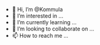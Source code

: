 - 👋 Hi, I’m @Kommula
- 👀 I’m interested in ...
- 🌱 I’m currently learning ...
- 💞️ I’m looking to collaborate on ...
- 📫 How to reach me ...

<!---
Kommula/Kommula is a ✨ special ✨ repository because its `README.md` (this file) appears on your GitHub profile.
You can click the Preview link to take a look at your changes.
--->
